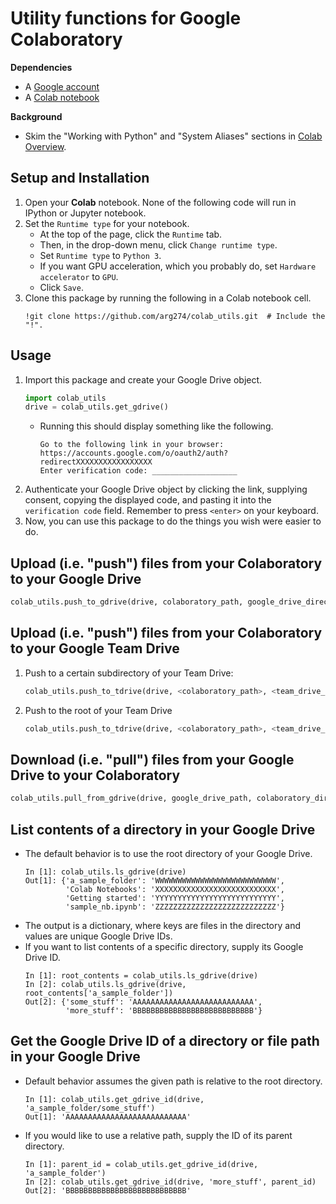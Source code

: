 # Utility functions for Google Colaboratory

__Dependencies__
- A [Google account](https://accounts.google.com/signup)
- A [Colab notebook](https://colab.research.google.com/notebooks/welcome.ipynb#scrollTo=-Rh3-Vt9Nev9)

__Background__
- Skim the \"Working with Python\" and \"System Aliases\" sections in 
   [Colab Overview](https://colab.research.google.com/notebooks/basic_features_overview.ipynb).

## Setup and Installation
1. Open your __Colab__ notebook. 
   None of the following code will run in IPython or Jupyter notebook.
2. Set the `Runtime type` for your notebook.
    - At the top of the page, click the `Runtime` tab. 
    - Then, in the drop-down menu, click `Change runtime type`.
    - Set `Runtime type` to `Python 3`.
    - If you want GPU acceleration, which you probably do, 
       set `Hardware accelerator` to `GPU`.
    - Click `Save`.
3. Clone this package by running the following in a Colab notebook cell.
    ```
    !git clone https://github.com/arg274/colab_utils.git  # Include the "!".
    ```

## Usage
1. Import this package and create your Google Drive object.
    ``` python
    import colab_utils
    drive = colab_utils.get_gdrive()
    ```
    - Running this should display something like the following.
       ```
       Go to the following link in your browser:
       https://accounts.google.com/o/oauth2/auth?redirectXXXXXXXXXXXXXXXXX
       Enter verification code: ___________________
       ```
2. Authenticate your Google Drive object by clicking the link,
    supplying consent, copying the displayed code, 
    and pasting it into the `verification code` field.
   Remember to press `<enter>` on your keyboard.
3. Now, you can use this package to do the things you wish were easier to do.

## Upload (i.e. \"push\") files from your Colaboratory to your Google Drive
``` python
colab_utils.push_to_gdrive(drive, colaboratory_path, google_drive_directory)
```

## Upload (i.e. \"push\") files from your Colaboratory to your Google Team Drive
1. Push to a certain subdirectory of your Team Drive:
   ``` python
   colab_utils.push_to_tdrive(drive, <colaboratory_path>, <team_drive_id>, <team_drive_directory_id>)
   ```
2. Push to the root of your Team Drive
   ``` python
   colab_utils.push_to_tdrive(drive, <colaboratory_path>, <team_drive_id>, None)
   ```

## Download (i.e. \"pull\") files from your Google Drive to your Colaboratory
``` python
colab_utils.pull_from_gdrive(drive, google_drive_path, colaboratory_directory)
```

## List contents of a directory in your Google Drive
- The default behavior is to use the root directory of your Google Drive.
  ```
  In [1]: colab_utils.ls_gdrive(drive)
  Out[1]: {'a_sample_folder': 'WWWWWWWWWWWWWWWWWWWWWWWWWWW',
           'Colab Notebooks': 'XXXXXXXXXXXXXXXXXXXXXXXXXXX',
           'Getting started': 'YYYYYYYYYYYYYYYYYYYYYYYYYYY',
           'sample_nb.ipynb': 'ZZZZZZZZZZZZZZZZZZZZZZZZZZZ'}
  ```
- The output is a dictionary, 
   where keys are files in the directory and 
   values are unique Google Drive IDs.
- If you want to list contents of a specific directory, 
   supply its Google Drive ID.
  ```
  In [1]: root_contents = colab_utils.ls_gdrive(drive)
  In [2]: colab_utils.ls_gdrive(drive, root_contents['a_sample_folder'])
  Out[2]: {'some_stuff': 'AAAAAAAAAAAAAAAAAAAAAAAAAAA',
           'more_stuff': 'BBBBBBBBBBBBBBBBBBBBBBBBBBB'}
  ```

## Get the Google Drive ID of a directory or file path in your Google Drive
- Default behavior assumes the given path is relative to the root directory.
  ```
  In [1]: colab_utils.get_gdrive_id(drive, 'a_sample_folder/some_stuff')
  Out[1]: 'AAAAAAAAAAAAAAAAAAAAAAAAAAA'
  ```

- If you would like to use a relative path, 
   supply the ID of its parent directory.
  ```
  In [1]: parent_id = colab_utils.get_gdrive_id(drive, 'a_sample_folder')
  In [2]: colab_utils.get_gdrive_id(drive, 'more_stuff', parent_id)
  Out[2]: 'BBBBBBBBBBBBBBBBBBBBBBBBBBB'
  ```

